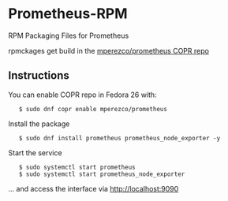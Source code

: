 # Prometheus-RPM
RPM Packaging Files for Prometheus

rpmckages get build in the [mperezco/prometheus COPR repo](https://copr.fedorainfracloud.org/coprs/mperezco/prometheus/)

## Instructions

You can enable COPR repo in Fedora 26 with:
```
   $ sudo dnf copr enable mperezco/prometheus
```
Install the package
```
   $ sudo dnf install prometheus prometheus_node_exporter -y
```
Start the service
```
   $ sudo systemctl start prometheus
   $ sudo systemctl start prometheus_node_exporter
```
... and access the interface via [http://localhost:9090](http://localhost:9090)


